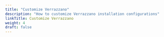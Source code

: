 ```yaml
---
title: "Customize Verrazzano"
description: "How to customize Verrazzano installation configurations"
linkTitle: Customize Verrazzano
weight: 4
draft: false
---
```

